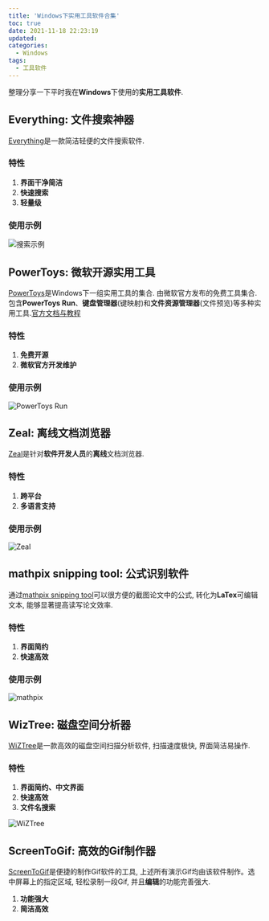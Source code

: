 ```yaml
---
title: 'Windows下实用工具软件合集'
toc: true
date: 2021-11-18 22:23:19
updated:
categories:
  - Windows
tags:
  - 工具软件
---
```


整理分享一下平时我在**Windows**下使用的**实用工具软件**.

<!--more-->

## Everything: 文件搜索神器

[Everything](https://www.voidtools.com/zh-cn/)是一款简洁轻便的文件搜索软件.

### 特性

1. **界面干净简洁**
2. **快速搜索**
3. **轻量级**

### 使用示例

![搜索示例](https://cdn.jsdelivr.net/gh/CsJsss/CsJsss.github.io@hexo/themes/icarus/source/img/2021/11/18/everything.gif)

## PowerToys: 微软开源实用工具

[PowerToys](https://github.com/microsoft/PowerToys/releases)是Windows下一组实用工具的集合. 由微软官方发布的免费工具集合. 包含**PowerToys Run**、**键盘管理器**(键映射)和**文件资源管理器**(文件预览)等多种实用工具.[官方文档与教程](https://docs.microsoft.com/zh-cn/windows/powertoys/)

### 特性

1. **免费开源**
2. **微软官方开发维护**

### 使用示例

![PowerToys Run](https://cdn.jsdelivr.net/gh/CsJsss/CsJsss.github.io@hexo/themes/icarus/source/img/2021/11/18/powertoys.gif)


## Zeal: 离线文档浏览器

[Zeal](https://zealdocs.org/)是针对**软件开发人员**的**离线**文档浏览器.

### 特性

1. **跨平台**
2. **多语言支持**

### 使用示例

![Zeal](https://cdn.jsdelivr.net/gh/CsJsss/CsJsss.github.io@hexo/themes/icarus/source/img/2021/11/18/Zeal.gif)


## mathpix snipping tool: 公式识别软件

通过[mathpix snipping tool](https://mathpix.com/)可以很方便的截图论文中的公式, 转化为**LaTex**可编辑文本, 能够显著提高读写论文效率.

### 特性

1. **界面简约**
2. **快速高效**

### 使用示例

![mathpix](https://cdn.jsdelivr.net/gh/CsJsss/CsJsss.github.io@hexo/themes/icarus/source/img/2021/11/18/mathpix.gif)

## WizTree: 磁盘空间分析器

[WiZTree](https://diskanalyzer.com/)是一款高效的磁盘空间扫描分析软件, 扫描速度极快, 界面简洁易操作.

### 特性

1. **界面简约、中文界面**
2. **快速高效**
3. **文件名搜索**

![WiZTree](https://cdn.jsdelivr.net/gh/CsJsss/CsJsss.github.io@hexo/themes/icarus/source/img/2021/11/18/wiztree.gif)

## ScreenToGif: 高效的Gif制作器

[ScreenToGif](https://www.screentogif.com/)是便捷的制作Gif软件的工具, 上述所有演示Gif均由该软件制作。选中屏幕上的指定区域, 轻松录制一段Gif, 并且**编辑**的功能完善强大.

1. **功能强大**
2. **简洁高效**
